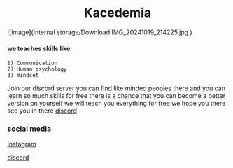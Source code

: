 <div align="center">
<h1>Kacedemia</h1>
</div>

![image](Internal storage/Download IMG_20241019_214225.jpg )

#### we teaches skills like 

    1) Communication 
    2) Human psychology 
    3) mindset 


Join our discord server you can find like minded peoples there and you can learn so much skills for free there is a chance that you can become a better version on yourself we will teach you everything for free we hope you there see you in there
[discord](https://discord.gg/H3VwFpcAbS)







### social media
    
[Instagram](https://www.instagram.com/k_acedemia?igsh=bXQ5eGs5c3l5ancw)

[discord](https://discord.gg/H3VwFpcAbS)
